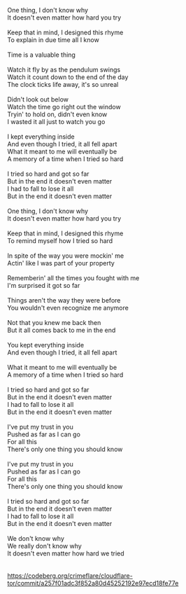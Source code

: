 One thing, I don't know why<br>
It doesn't even matter how hard you try<br>
<br>
Keep that in mind, I designed this rhyme<br>
To explain in due time all I know<br>
<br>
Time is a valuable thing<br>
<br>
Watch it fly by as the pendulum swings<br>
Watch it count down to the end of the day<br>
The clock ticks life away, it's so unreal<br>
<br>
Didn't look out below<br>
Watch the time go right out the window<br>
Tryin' to hold on, didn't even know<br>
I wasted it all just to watch you go<br>
<br>
I kept everything inside<br>
And even though I tried, it all fell apart<br>
What it meant to me will eventually be<br>
A memory of a time when I tried so hard<br>
<br>
I tried so hard and got so far<br>
But in the end it doesn't even matter<br>
I had to fall to lose it all<br>
But in the end it doesn't even matter<br>
<br>
One thing, I don't know why<br>
It doesn't even matter how hard you try<br>
<br>
Keep that in mind, I designed this rhyme<br>
To remind myself how I tried so hard<br>
<br>
In spite of the way you were mockin' me<br>
Actin' like I was part of your property<br>
<br>
Rememberin' all the times you fought with me<br>
I'm surprised it got so far<br>
<br>
Things aren't the way they were before<br>
You wouldn't even recognize me anymore<br>
<br>
Not that you knew me back then<br>
But it all comes back to me in the end<br>
<br>
You kept everything inside<br>
And even though I tried, it all fell apart<br>
<br>
What it meant to me will eventually be<br>
A memory of a time when I tried so hard<br>
<br>
I tried so hard and got so far<br>
But in the end it doesn't even matter<br>
I had to fall to lose it all<br>
But in the end it doesn't even matter<br>
<br>
I've put my trust in you<br>
Pushed as far as I can go<br>
For all this<br>
There's only one thing you should know<br>
<br>
I've put my trust in you<br>
Pushed as far as I can go<br>
For all this<br>
There's only one thing you should know<br>
<br>
I tried so hard and got so far<br>
But in the end it doesn't even matter<br>
I had to fall to lose it all<br>
But in the end it doesn't even matter<br>
<br>
We don't know why<br>
We really don't know why<br>
It doesn't even matter how hard we tried<br>
<br>
<br>
https://codeberg.org/crimeflare/cloudflare-tor/commit/a257f01adc3f852a80d45252192e97ecd18fe77e<br>
<br>